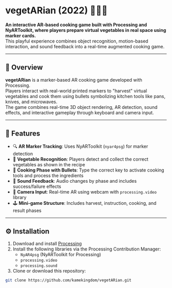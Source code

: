 # vegetARian (2022) 🍆🥕🥬

**An interactive AR-based cooking game built with Processing and NyARToolkit, where players prepare virtual vegetables in real space using marker cards.**  
This playful experience combines object recognition, motion-based interaction, and sound feedback into a real-time augmented cooking game.

---

## 🥗 Overview

**vegetARian** is a marker-based AR cooking game developed with Processing.  
Players interact with real-world printed markers to "harvest" virtual vegetables and cook them using bullets symbolizing kitchen tools like pans, knives, and microwaves.  
The game combines real-time 3D object rendering, AR detection, sound effects, and interactive gameplay through keyboard and camera input.

---

## 🌟 Features

- 🔍 **AR Marker Tracking**: Uses NyARToolkit (`nyar4psg`) for marker detection
- 🥬 **Vegetable Recognition**: Players detect and collect the correct vegetables as shown in the recipe
- 🔫 **Cooking Phase with Bullets**: Type the correct key to activate cooking tools and process the ingredients
- 🎵 **Sound Feedback**: Audio changes by phase and includes success/failure effects
- 📸 **Camera Input**: Real-time AR using webcam with `processing.video` library
- 🕹️ **Mini-game Structure**: Includes harvest, instruction, cooking, and result phases

---

## ⚙️ Installation

1. Download and install [Processing](https://processing.org/)
2. Install the following libraries via the Processing Contribution Manager:
   - `NyAR4psg` (NyARToolkit for Processing)
   - `processing.video`
   - `processing.sound`
3. Clone or download this repository:
```bash
git clone https://github.com/kamekingdom/vegetARian.git

